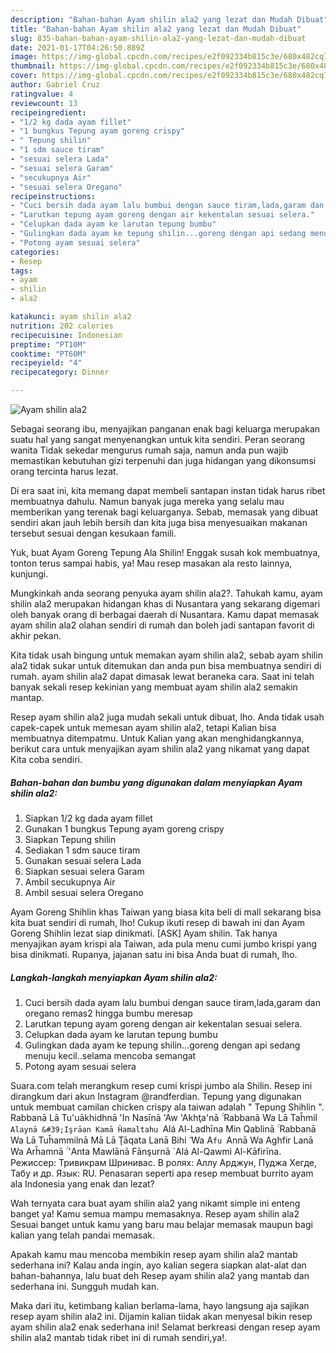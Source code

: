 ```yaml
---
description: "Bahan-bahan Ayam shilin ala2 yang lezat dan Mudah Dibuat"
title: "Bahan-bahan Ayam shilin ala2 yang lezat dan Mudah Dibuat"
slug: 835-bahan-bahan-ayam-shilin-ala2-yang-lezat-dan-mudah-dibuat
date: 2021-01-17T04:26:50.889Z
image: https://img-global.cpcdn.com/recipes/e2f092334b815c3e/680x482cq70/ayam-shilin-ala2-foto-resep-utama.jpg
thumbnail: https://img-global.cpcdn.com/recipes/e2f092334b815c3e/680x482cq70/ayam-shilin-ala2-foto-resep-utama.jpg
cover: https://img-global.cpcdn.com/recipes/e2f092334b815c3e/680x482cq70/ayam-shilin-ala2-foto-resep-utama.jpg
author: Gabriel Cruz
ratingvalue: 4
reviewcount: 13
recipeingredient:
- "1/2 kg dada ayam fillet"
- "1 bungkus Tepung ayam goreng crispy"
- " Tepung shilin"
- "1 sdm sauce tiram"
- "sesuai selera Lada"
- "sesuai selera Garam"
- "secukupnya Air"
- "sesuai selera Oregano"
recipeinstructions:
- "Cuci bersih dada ayam lalu bumbui dengan sauce tiram,lada,garam dan oregano remas2 hingga bumbu meresap"
- "Larutkan tepung ayam goreng dengan air kekentalan sesuai selera."
- "Celupkan dada ayam ke larutan tepung bumbu"
- "Gulingkan dada ayam ke tepung shilin...goreng dengan api sedang menuju kecil..selama mencoba semangat"
- "Potong ayam sesuai selera"
categories:
- Resep
tags:
- ayam
- shilin
- ala2

katakunci: ayam shilin ala2 
nutrition: 202 calories
recipecuisine: Indonesian
preptime: "PT10M"
cooktime: "PT60M"
recipeyield: "4"
recipecategory: Dinner

---
```



![Ayam shilin ala2](https://img-global.cpcdn.com/recipes/e2f092334b815c3e/680x482cq70/ayam-shilin-ala2-foto-resep-utama.jpg)

Sebagai seorang ibu, menyajikan panganan enak bagi keluarga merupakan suatu hal yang sangat menyenangkan untuk kita sendiri. Peran seorang  wanita Tidak sekedar mengurus rumah saja, namun anda pun wajib memastikan kebutuhan gizi terpenuhi dan juga hidangan yang dikonsumsi orang tercinta harus lezat.

Di era  saat ini, kita memang dapat membeli santapan instan tidak harus ribet membuatnya dahulu. Namun banyak juga mereka yang selalu mau memberikan yang terenak bagi keluarganya. Sebab, memasak yang dibuat sendiri akan jauh lebih bersih dan kita juga bisa menyesuaikan makanan tersebut sesuai dengan kesukaan famili. 

Yuk, buat Ayam Goreng Tepung Ala Shilin! Enggak susah kok membuatnya, tonton terus sampai habis, ya! Mau resep masakan ala resto lainnya, kunjungi.

Mungkinkah anda seorang penyuka ayam shilin ala2?. Tahukah kamu, ayam shilin ala2 merupakan hidangan khas di Nusantara yang sekarang digemari oleh banyak orang di berbagai daerah di Nusantara. Kamu dapat memasak ayam shilin ala2 olahan sendiri di rumah dan boleh jadi santapan favorit di akhir pekan.

Kita tidak usah bingung untuk memakan ayam shilin ala2, sebab ayam shilin ala2 tidak sukar untuk ditemukan dan anda pun bisa membuatnya sendiri di rumah. ayam shilin ala2 dapat dimasak lewat beraneka cara. Saat ini telah banyak sekali resep kekinian yang membuat ayam shilin ala2 semakin mantap.

Resep ayam shilin ala2 juga mudah sekali untuk dibuat, lho. Anda tidak usah capek-capek untuk memesan ayam shilin ala2, tetapi Kalian bisa membuatnya ditempatmu. Untuk Kalian yang akan menghidangkannya, berikut cara untuk menyajikan ayam shilin ala2 yang nikamat yang dapat Kita coba sendiri.

<!--inarticleads1-->

##### Bahan-bahan dan bumbu yang digunakan dalam menyiapkan Ayam shilin ala2:

1. Siapkan 1/2 kg dada ayam fillet
1. Gunakan 1 bungkus Tepung ayam goreng crispy
1. Siapkan  Tepung shilin
1. Sediakan 1 sdm sauce tiram
1. Gunakan sesuai selera Lada
1. Siapkan sesuai selera Garam
1. Ambil secukupnya Air
1. Ambil sesuai selera Oregano


Ayam Goreng Shihlin khas Taiwan yang biasa kita beli di mall sekarang bisa kita buat sendiri di rumah, lho! Cukup ikuti resep di bawah ini dan Ayam Goreng Shihlin lezat siap dinikmati. [ASK] Ayam shilin. Tak hanya menyajikan ayam krispi ala Taiwan, ada pula menu cumi jumbo krispi yang bisa dinikmati. Rupanya, jajanan satu ini bisa Anda buat di rumah, lho. 

<!--inarticleads2-->

##### Langkah-langkah menyiapkan Ayam shilin ala2:

1. Cuci bersih dada ayam lalu bumbui dengan sauce tiram,lada,garam dan oregano remas2 hingga bumbu meresap
1. Larutkan tepung ayam goreng dengan air kekentalan sesuai selera.
1. Celupkan dada ayam ke larutan tepung bumbu
1. Gulingkan dada ayam ke tepung shilin...goreng dengan api sedang menuju kecil..selama mencoba semangat
1. Potong ayam sesuai selera


Suara.com telah merangkum resep cumi krispi jumbo ala Shilin. Resep ini dirangkum dari akun Instagram @randferdian. Tepung yang digunakan untuk membuat camilan chicken crispy ala taiwan adalah &#34; Tepung Shihlin &#34;. Rabbanā Lā Tu&#39;uākhidhnā &#39;In Nasīnā &#39;Aw &#39;Akhţa&#39;nā ۚ Rabbanā Wa Lā Taĥmil `Alaynā &#39;Işrāan Kamā Ĥamaltahu `Alá Al-Ladhīna Min Qablinā ۚ Rabbanā Wa Lā Tuĥammilnā Mā Lā Ţāqata Lanā Bihi ۖ Wa A`fu `Annā Wa Aghfir Lanā Wa Arĥamnā ۚ &#39;Anta Mawlānā Fānşurnā `Alá Al-Qawmi Al-Kāfirīna. Режиссер: Тривикрам Шринивас. В ролях: Аллу Арджун, Пуджа Хегде, Табу и др. Язык: RU. Penasaran seperti apa resep membuat burrito ayam ala Indonesia yang enak dan lezat? 

Wah ternyata cara buat ayam shilin ala2 yang nikamt simple ini enteng banget ya! Kamu semua mampu memasaknya. Resep ayam shilin ala2 Sesuai banget untuk kamu yang baru mau belajar memasak maupun bagi kalian yang telah pandai memasak.

Apakah kamu mau mencoba membikin resep ayam shilin ala2 mantab sederhana ini? Kalau anda ingin, ayo kalian segera siapkan alat-alat dan bahan-bahannya, lalu buat deh Resep ayam shilin ala2 yang mantab dan sederhana ini. Sungguh mudah kan. 

Maka dari itu, ketimbang kalian berlama-lama, hayo langsung aja sajikan resep ayam shilin ala2 ini. Dijamin kalian tiidak akan menyesal bikin resep ayam shilin ala2 enak sederhana ini! Selamat berkreasi dengan resep ayam shilin ala2 mantab tidak ribet ini di rumah sendiri,ya!.

